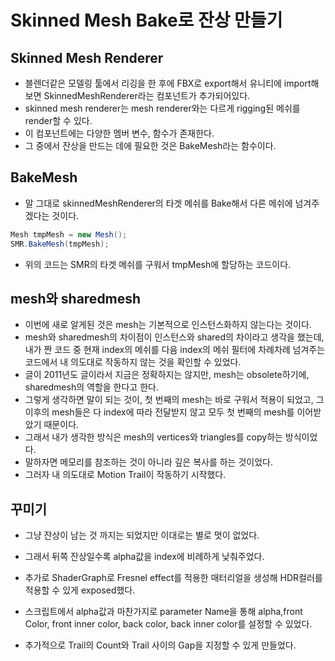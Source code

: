 # Skinned Mesh Bake로 잔상 만들기

## Skinned Mesh Renderer
- 블렌더같은 모델링 툴에서 리깅을 한 후에 FBX로 export해서 유니티에 import해보면 SkinnedMeshRenderer라는 컴포넌트가 추가되어있다.
- skinned mesh renderer는 mesh renderer와는 다르게 rigging된 메쉬를 render할 수 있다.
- 이 컴포넌트에는 다양한 멤버 변수, 함수가 존재한다.
- 그 중에서 잔상을 만드는 데에 필요한 것은 BakeMesh라는 함수이다.

## BakeMesh
- 말 그대로 skinnedMeshRenderer의 타겟 메쉬를 Bake해서 다른 메쉬에 넘겨주겠다는 것이다.
``` C#
Mesh tmpMesh = new Mesh();
SMR.BakeMesh(tmpMesh);
```
- 위의 코드는 SMR의 타겟 메쉬를 구워서 tmpMesh에 할당하는 코드이다.

## mesh와 sharedmesh
- 이번에 새로 알게된 것은 mesh는 기본적으로 인스턴스화하지 않는다는 것이다.
- mesh와 sharedmesh의 차이점이 인스턴스와 shared의 차이라고 생각을 했는데, 내가 짠 코드 중 현재 index의 메쉬를 다음 index의 메쉬 필터에 차례차례 넘겨주는 코드에서 내 의도대로 작동하지 않는 것을 확인할 수 있었다.
- 글이 2011년도 글이라서 지금은 정확하지는 않지만, mesh는 obsolete하기에, sharedmesh의 역할을 한다고 한다.
- 그렇게 생각하면 말이 되는 것이, 첫 번째의 mesh는 바로 구워서 적용이 되었고, 그 이후의 mesh들은 다 index에 따라 전달받지 않고 모두 첫 번째의 mesh를 이어받았기 때문이다.
- 그래서 내가 생각한 방식은 mesh의 vertices와 triangles를 copy하는 방식이었다.
- 말하자면 메모리를 참조하는 것이 아니라 깊은 복사를 하는 것이었다.
- 그러자 내 의도대로 Motion Trail이 작동하기 시작했다.

## 꾸미기
- 그냥 잔상이 남는 것 까지는 되었지만 이대로는 별로 멋이 없었다.
- 그래서 뒤쪽 잔상일수록 alpha값을 index에 비례하게 낮춰주었다.
- 추가로 ShaderGraph로 Fresnel effect를 적용한 매터리얼을 생성해 HDR컬러를 적용할 수 있게 exposed했다.
- 스크립트에서 alpha값과 마찬가지로 parameter Name을 통해 alpha,front Color, front inner color, back color, back inner color를 설정할 수 있었다.

- 추가적으로 Trail의 Count와 Trail 사이의 Gap을 지정할 수 있게 만들었다.